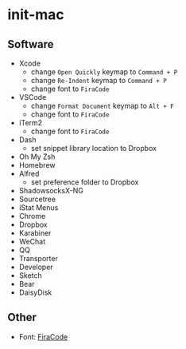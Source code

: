# init-mac

## Software

* Xcode
  * change `Open Quickly` keymap to `Command + P`
  * change `Re-Indent` keymap to `Command + P`
  * change font to `FiraCode`
* VSCode
  * change `Format Document` keymap to `Alt + F`
  * change font to `FiraCode`
* iTerm2
  * change font to `FiraCode`
* Dash
  * set snippet library location to Dropbox
* Oh My Zsh
* Homebrew
* Alfred
  * set preference folder to Dropbox
* ShadowsocksX-NG
* Sourcetree
* iStat Menus
* Chrome
* Dropbox
* Karabiner
* WeChat
* QQ
* Transporter
* Developer
* Sketch
* Bear
* DaisyDisk

## Other

* Font: [FiraCode](https://github.com/tonsky/FiraCode)

